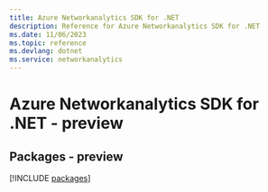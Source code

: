 ```yaml
---
title: Azure Networkanalytics SDK for .NET
description: Reference for Azure Networkanalytics SDK for .NET
ms.date: 11/06/2023
ms.topic: reference
ms.devlang: dotnet
ms.service: networkanalytics
---
```

# Azure Networkanalytics SDK for .NET - preview
## Packages - preview
[!INCLUDE [packages](networkanalytics-index.md)]